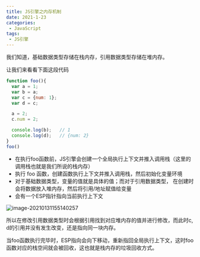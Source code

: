 ```yaml
---
title: JS引擎之内存机制
date: 2021-1-23
categories:
 - JavaScript
tags:
 - JS引擎
---
```


我们知道，基础数据类型存储在栈内存，引用数据类型存储在堆内存。

让我们来看看下面这段代码

```js
function foo(){
  var a = 1;
  var b = a;
  var c = {num: 1};
  var d = c;

  a = 2;
  c.num = 2;

  console.log(b);	// 1
  console.log(d);	// {num: 2}
}
foo()
```

+ 在执行foo函数前，JS引擎会创建一个全局执行上下文并推入调用栈（这里的调用栈也就是我们所说的栈内存）
+ 执行 foo 函数，创建函数执行上下文并推入调用栈，然后初始化变量环境
+ 对于基础数据类型，变量的值就是具体的值；而对于引用数据类型， 在创建时会将数据放入堆内存，然后将引用/地址赋值给变量
+ 会有一个ESP指针指向当前执行上下文

![image-20210131155140257](F:\Study_Document\笔记\image\image-20210131155140257.png)

所以在修改引用数据类型时会根据引用找到对应堆内存的值并进行修改，而此时c, d的引用并没有发生改变，还是指向同一块内存。

当foo函数执行完毕时，ESP指向会向下移动，重新指回全局执行上下文，这时foo函数对应的栈空间就会被回收，这也就是栈内存的垃圾回收方式。